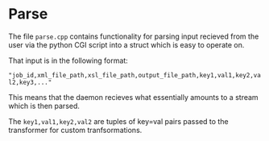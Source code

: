 # Parse

The file `parse.cpp` contains functionality for parsing input recieved from the user via the python CGI script into a struct which is easy to operate on.

That input is in the following format:

`"job_id,xml_file_path,xsl_file_path,output_file_path,key1,val1,key2,val2,key3,..."`

This means that the daemon recieves what essentially amounts to a stream which is then parsed.

The `key1,val1,key2,val2` are tuples of key=val pairs passed to the transformer for custom tranfsormations.
